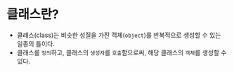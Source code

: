 # 클래스란?

- 클래스(class)는 비슷한 성질을 가진 객체(`object`)를 반복적으로 생성할 수 있는 일종의 틀이다.
- 클래스를 `정의`하고, 클래스의 `생성자`를 `호출`함으로써, 해당 클래스의 `객체`를 생성할 수 있다.
